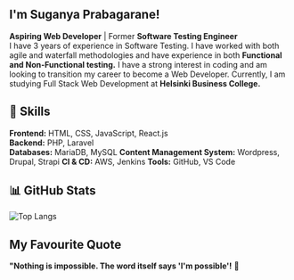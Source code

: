 ## I'm **Suganya Prabagarane!**

**Aspiring Web Developer** | Former **Software Testing Engineer** <br>
I have 3 years of experience in Software Testing. I have worked with both agile and waterfall methodologies and have experience in both **Functional and Non-Functional testing.** I have a strong interest in coding and am looking to transition my career to become a Web Developer. Currently, I am studying Full Stack Web Development at **Helsinki Business College.**

## 🚀 Skills

**Frontend:** HTML, CSS, JavaScript, React.js  
**Backend:** PHP, Laravel  
**Databases:** MariaDB, MySQL
**Content Management System:** Wordpress, Drupal, Strapi
**CI & CD:** AWS, Jenkins 
**Tools:** GitHub, VS Code

## 📊 GitHub Stats

![Top Langs](https://github-readme-stats.vercel.app/api/top-langs/?username=suganyaprabagarane&layout=compact&theme=radical)

## My Favourite Quote

**"Nothing is impossible. The word itself says 'I'm possible'!** 🚀
